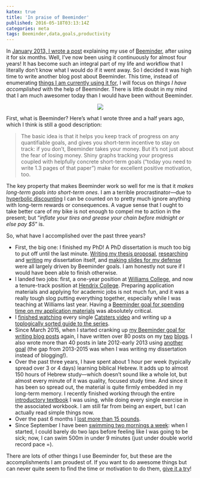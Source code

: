 ```yaml
---
katex: true
title: 'In praise of Beeminder'
published: 2016-05-18T03:13:14Z
categories: meta
tags: Beeminder,data,goals,productivity
---
```


<p>In <a href="https://byorgey.wordpress.com/2013/04/16/beeminding-for-fun-and-profit/">January 2013, I wrote a post</a> explaining my use of <a href="https://www.beeminder.com/">Beeminder</a>, after using it for six months. Well, I’ve now been using it continuously for almost four years! It has become such an integral part of my life and workflow that I literally don’t know what I would do if it went away. So I decided it was high time to write another blog post about Beeminder. This time, instead of enumerating <a href="https://www.beeminder.com/byorgey">things I am currently using it for</a>, I will focus on <em>things I have accomplished</em> with the help of Beeminder. There is little doubt in my mind that I am much awesomer today than I would have been without Beeminder.</p>
<div style="text-align:center;">
<div class="figure">
<img src="https://www.beeminder.com/images/website_logo_mid_type.png" />

</div>
</div>
<p>First, what is Beeminder? Here’s what I wrote three and a half years ago, which I think is still a good description:</p>
<blockquote>
The basic idea is that it helps you keep track of progress on any quantifiable goals, and gives you short-term incentive to stay on track: if you don’t, Beeminder takes your money. But it’s not just about the fear of losing money. Shiny graphs tracking your progress coupled with helpfully concrete short-term goals (“today you need to write 1.3 pages of that paper”) make for excellent positive motivation, too.
</blockquote>
<p>The key property that makes Beeminder work so well for me is that it <em>makes long-term goals into short-term ones</em>. I am a terrible procrastinator—due to <a href="https://en.wikipedia.org/wiki/Hyperbolic_discounting">hyperbolic discounting</a> I can be counted on to pretty much ignore anything with long-term rewards or consequences. A vague sense that I ought to take better care of my bike is not enough to compel me to action in the present; but “<em>inflate your tires and grease your chain before midnight or else pay $5</em>” is.</p>
<p>So, what have I accomplished over the past three years?</p>
<ul>
<li>First, the big one: I finished my PhD! A PhD dissertation is much too big to put off until the last minute. <a href="https://www.beeminder.com/byorgey/thesis-proposal">Writing my thesis proposal</a>, <a href="https://www.beeminder.com/byorgey/thesis">researching</a> and <a href="https://www.beeminder.com/byorgey/pages">writing</a> my dissertation itself, and <a href="https://www.beeminder.com/byorgey/defense">making slides for my defense</a> were all largely driven by Beeminder goals. I am honestly not sure if I would have been able to finish otherwise.</li>
<li>I landed two jobs: first, a one-year position at <a href="http://www.cs.williams.edu/">Williams College</a>, and now a tenure-track position at <a href="http://ozark.hendrix.edu/">Hendrix College</a>. Preparing application materials and applying for academic jobs is not much fun, and it was a really tough slog putting everything together, especially while I was teaching at Williams last year. Having a <a href="https://www.beeminder.com/byorgey/application">Beeminder goal for spending time on my application materials</a> was absolutely critical.</li>
<li>I <a href="https://www.beeminder.com/byorgey/catsters">finished watching</a> every single <a href="https://www.youtube.com/user/TheCatsters">Catsters video</a> and writing up a <a href="https://byorgey.wordpress.com/catsters-guide-2/">toplogically sorted guide to the series</a>.</li>
<li>Since March 2015, when I started cranking up <a href="https://www.beeminder.com/byorgey/blog">my Beeminder goal for writing blog posts</a> again, I have written over 80 posts on my <a href="https://mathlesstraveled.com/">two</a> <a href="https://byorgey.wordpress.com/">blogs</a>. I also wrote more than 40 posts in late 2012-early 2013 using <a href="https://www.beeminder.com/byorgey/blogging">another goal</a> (the gap from 2013-2015 was when I was writing my dissertation instead of blogging!).</li>
<li>Over the past three years, I have spent about 1 hour per week (typically spread over 3 or 4 days) learning biblical Hebrew. It adds up to almost 150 hours of Hebrew study—which doesn’t sound like a whole lot, but almost every minute of it was quality, focused study time. And since it has been so spread out, the material is quite firmly embedded in my long-term memory. I recently finished working through the entire <a href="http://www.amazon.com/Basics-Biblical-Hebrew-Grammar-Second/dp/0310270200">introductory textbook</a> I was using, while doing every single exercise in the associated workbook. I am still far from being an expert, but I can actually read simple things now.</li>
<li>Over the past 6 months I <a href="https://www.beeminder.com/byorgey/weight">lost more than 15 pounds</a>.</li>
<li>Since September I have been <a href="https://www.beeminder.com/byorgey/swim">swimming two mornings a week</a>: when I started, I could barely do two laps before feeling like I was going to be sick; now, I can swim 500m in under 9 minutes (just under double world record pace =).</li>
</ul>
<p>There are lots of other things I use Beeminder for, but these are the accomplishments I am proudest of. If you want to do awesome things but can never quite seem to find the time or motivation to do them, <a href="https://www.beeminder.com/overview">give it a try</a>!</p>
<div id="refs" class="references">

</div>

